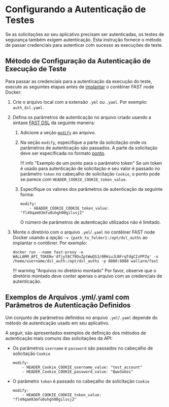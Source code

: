 # Configurando a Autenticação de Testes

Se as solicitações ao seu aplicativo precisam ser autenticadas, os testes de segurança também exigem autenticação. Esta instrução fornece o método de passar credenciais para autenticar com sucesso as execuções de teste.

## Método de Configuração da Autenticação de Execução de Teste

Para passar as credenciais para a autenticação da execução do teste, execute as seguintes etapas antes de [implantar](../qsg/deployment.md#4-deploy-the-fast-node-docker-container) o contêiner FAST node Docker:

1. Crie o arquivo local com a extensão `.yml` ou `.yaml`. Por exemplo: `auth_dsl.yaml`.
2. Defina os parâmetros de autenticação no arquivo criado usando a sintaxe [FAST DSL](../dsl/intro.md) da seguinte maneira:
    1. Adicione a seção [`modify`](../dsl/phase-modify.md) ao arquivo.
    2. Na seção `modify`, especifique a parte da solicitação onde os parâmetros de autenticação são passados. A parte da solicitação deve ser especificada no formato [ponto](../dsl/points/basics.md).

        !!! info "Exemplo de um ponto para o parâmetro token"
            Se um token é usado para autenticação de solicitação e seu valor é passado no parâmetro `token` no cabeçalho de solicitação `Cookie`, o ponto pode se parece com `HEADER_COOKIE_COOKIE_token_value`.
    
    3. Especifique os valores dos parâmetros de autenticação da seguinte forma:
        
        ```
        modify:
            - HEADER_COOKIE_COOKIE_token_value:  "fl49qam93mfu0uhgh00gilssj2"
        ```

        O número de parâmetros de autenticação utilizados não é limitado.
3. Monte o diretório com o arquivo `.yml`/`.yaml` no contêiner FAST node Docker usando a opção `-v {path_to_folder}:/opt/dsl_auths` ao implantar o contêiner. Por exemplo:
    ```
    docker run --name fast-proxy -e WALLARM_API_TOKEN='dfjyt8C79DxZptWwQS3/0RHiuJLNFrqTdgCIzPPZq' -v /home/username/dsl_auth:/opt/dsl_auths -p 8080:8080 wallarm/fast
    ```

    !!! warning "Arquivos no diretório montado"
        Por favor, observe que o diretório montado deve conter apenas o arquivo com as credenciais de autenticação.

## Exemplos de Arquivos .yml/.yaml com Parâmetros de Autenticação Definidos

Um conjunto de parâmetros definidos no arquivo `.yml`/`.yaml` depende do método de autenticação usado em seu aplicativo.

A seguir, são apresentados exemplos de definição dos métodos de autenticação mais comuns das solicitações da API:

* Os parâmetros `username` e `password` são passados no cabeçalho de solicitação `Cookie`

    ```
    modify:
        - HEADER_Cookie_COOKIE_username_value: "test_account"
        - HEADER_Cookie_COOKIE_password_value: "Qww3okei"
    ```

* O parâmetro `token` é passado no cabeçalho de solicitação `Cookie`

    ```
    modify:
        - HEADER_COOKIE_COOKIE_token_value: "fl49qam93mfu0uhgh00gilssj2"
    ```